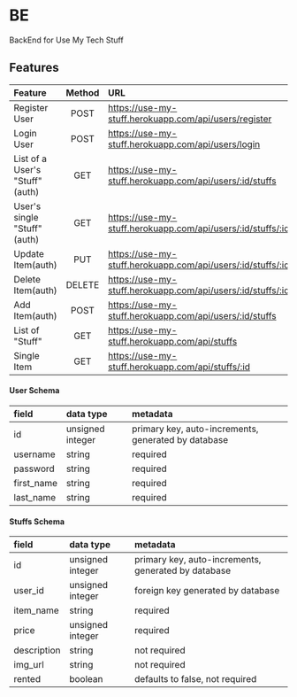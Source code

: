 # BE
BackEnd for Use My Tech Stuff

## Features

| Feature | Method | URL |
| :--|:--:|:--|
| Register User | POST | https://use-my-stuff.herokuapp.com/api/users/register | 
| Login User | POST | https://use-my-stuff.herokuapp.com/api/users/login |
| List of a User's "Stuff"(auth) | GET | https://use-my-stuff.herokuapp.com/api/users/:id/stuffs |
| User's single "Stuff"(auth) | GET | https://use-my-stuff.herokuapp.com/api/users/:id/stuffs/:id |
| Update Item(auth) | PUT | https://use-my-stuff.herokuapp.com/api/users/:id/stuffs/:id |
| Delete Item(auth) | DELETE | https://use-my-stuff.herokuapp.com/api/users/:id/stuffs/:id |
| Add Item(auth) | POST | https://use-my-stuff.herokuapp.com/api/users/:id/stuffs |
| List of "Stuff" | GET | https://use-my-stuff.herokuapp.com/api/stuffs |
| Single Item | GET | https://use-my-stuff.herokuapp.com/api/stuffs/:id |

#### User Schema

| field       | data type        | metadata                                            |
| :---------- | :--------------- | :-------------------------------------------------- |
| id          | unsigned integer | primary key, auto-increments, generated by database |
| username    | string           | required                                            |
| password    | string           | required                                            |
| first_name  | string           | required                                            |
| last_name   | string           | required                                            |

#### Stuffs Schema

| field       | data type        | metadata                                            |
| :---------- | :--------------- | :-------------------------------------------------- |
| id          | unsigned integer | primary key, auto-increments, generated by database |
| user_id     | unsigned integer | foreign key generated by database                   |
| item_name   | string           | required                                            |
| price       | unsigned integer | required                                            |
| description | string           | not required                                        |
| img_url     | string           | not required                                        |
| rented      | boolean          | defaults to false, not required                     |
